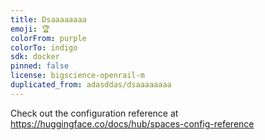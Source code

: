 ```yaml
---
title: Dsaaaaaaaa
emoji: 🏆
colorFrom: purple
colorTo: indigo
sdk: docker
pinned: false
license: bigscience-openrail-m
duplicated_from: adasddas/dsaaaaaaaa
---
```


Check out the configuration reference at https://huggingface.co/docs/hub/spaces-config-reference
